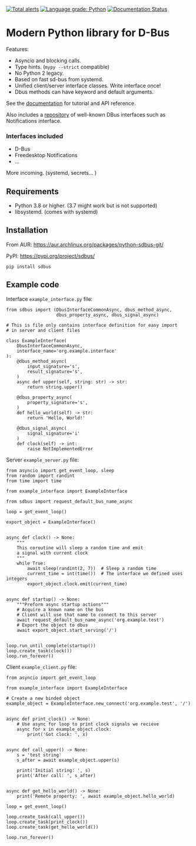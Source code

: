[![Total alerts](https://img.shields.io/lgtm/alerts/g/igo95862/python-sdbus.svg?logo=lgtm&logoWidth=18)](https://lgtm.com/projects/g/igo95862/python-sdbus/alerts/)
[![Language grade: Python](https://img.shields.io/lgtm/grade/python/g/igo95862/python-sdbus.svg?logo=lgtm&logoWidth=18)](https://lgtm.com/projects/g/igo95862/python-sdbus/context:python)
[![Documentation Status](https://readthedocs.org/projects/python-sdbus/badge/?version=latest)](https://python-sdbus.readthedocs.io/en/latest/?badge=latest)

# Modern Python library for D-Bus

Features:

* Asyncio and blocking calls.
* Type hints. (`mypy --strict` compatible)
* No Python 2 legacy.
* Based on fast sd-bus from systemd.
* Unified client/server interface classes. Write interface once!
* Dbus methods can have keyword and default arguments.

See the
[documentation](https://python-sdbus.readthedocs.io/en/latest/index.html)
for tutorial and API reference.

Also includes a
[repository](https://python-sdbus.readthedocs.io/en/latest/proxies.html)
of well-known DBus interfaces such as Notifications interface.

### Interfaces included

* D-Bus 
* Freedesktop Notifications
* ...

More incoming. (systemd, secrets... )

## Requirements

* Python 3.8 or higher. (3.7 might work but is not supported)
* libsystemd. (comes with systemd)

## Installation

From AUR: https://aur.archlinux.org/packages/python-sdbus-git/

PyPI: https://pypi.org/project/sdbus/

`pip install sdbus`

## Example code

Interface `example_interface.py` file:

```
from sdbus import (DbusInterfaceCommonAsync, dbus_method_async,
                   dbus_property_async, dbus_signal_async)

# This is file only contains interface definition for easy import
# in server and client files

class ExampleInterface(
    DbusInterfaceCommonAsync,
    interface_name='org.example.interface'
):
    @dbus_method_async(
        input_signature='s',
        result_signature='s',
    )
    async def upper(self, string: str) -> str:
        return string.upper()

    @dbus_property_async(
        property_signature='s',
    )
    def hello_world(self) -> str:
        return 'Hello, World!'

    @dbus_signal_async(
        signal_signature='i'
    )
    def clock(self) -> int:
        raise NotImplementedError
```

Server `example_server.py` file:

```
from asyncio import get_event_loop, sleep
from random import randint
from time import time

from example_interface import ExampleInterface

from sdbus import request_default_bus_name_async

loop = get_event_loop()

export_object = ExampleInterface()


async def clock() -> None:
    """
    This coroutine will sleep a random time and emit
    a signal with current clock
    """
    while True:
        await sleep(randint(2, 7))  # Sleep a random time
        current_time = int(time())  # The interface we defined uses integers
        export_object.clock.emit(current_time)


async def startup() -> None:
    """Preform async startup actions"""
    # Acquire a known name on the bus
    # Client will use that name to connect to this server
    await request_default_bus_name_async('org.example.test')
    # Export the object to dbus
    await export_object.start_serving('/')


loop.run_until_complete(startup())
loop.create_task(clock())
loop.run_forever()
```

Client `example_client.py` file:

```
from asyncio import get_event_loop

from example_interface import ExampleInterface

# Create a new binded object
example_object = ExampleInterface.new_connect('org.example.test', '/')


async def print_clock() -> None:
    # Use async for loop to print clock signals we recieve
    async for x in example_object.clock:
        print('Got clock: ', x)


async def call_upper() -> None:
    s = 'test string'
    s_after = await example_object.upper(s)

    print('Initial string: ', s)
    print('After call: ', s_after)


async def get_hello_world() -> None:
    print('Remote property: ', await example_object.hello_world)

loop = get_event_loop()

loop.create_task(call_upper())
loop.create_task(print_clock())
loop.create_task(get_hello_world())

loop.run_forever()
```